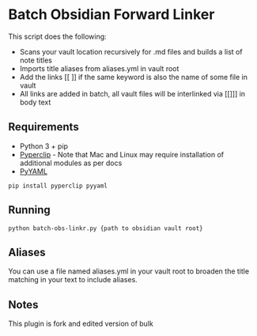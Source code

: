 # Batch Obsidian Forward Linker

This script does the following:

- Scans your vault location recursively for .md files and builds a list of note titles
- Imports title aliases from aliases.yml in vault root
- Add the links [[ ]] if the same keyword is also the name of some file in vault
- All links are added in batch, all vault files will be interlinked via [[]]] in body text

## Requirements

* Python 3 + pip
* [Pyperclip](https://pypi.org/project/pyperclip/) - Note that Mac and Linux may require installation of additional modules as per docs
* [PyYAML](https://pypi.org/project/PyYAML/)

```pip install pyperclip pyyaml```

## Running

```python batch-obs-linkr.py {path to obsidian vault root}```

## Aliases

You can use a file named aliases.yml in your vault root to broaden the title matching in your text to include aliases.

## Notes

This plugin is fork and edited version of bulk 

